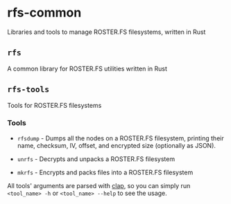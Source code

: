 # rfs-common

Libraries and tools to manage ROSTER.FS filesystems, written in Rust

## `rfs`

A common library for ROSTER.FS utilities written in Rust

## `rfs-tools`

Tools for ROSTER.FS filesystems

### Tools

* `rfsdump` - Dumps all the nodes on a ROSTER.FS filesystem, printing their name, checksum, IV, offset, and encrypted size (optionally as JSON).

* `unrfs` - Decrypts and unpacks a ROSTER.FS filesystem

* `mkrfs` - Encrypts and packs files into a ROSTER.FS filesystem

All tools' arguments are parsed with [clap](https://crates.io/crates/clap), so you can simply run `<tool_name> -h` or `<tool_name> --help` to see the usage.